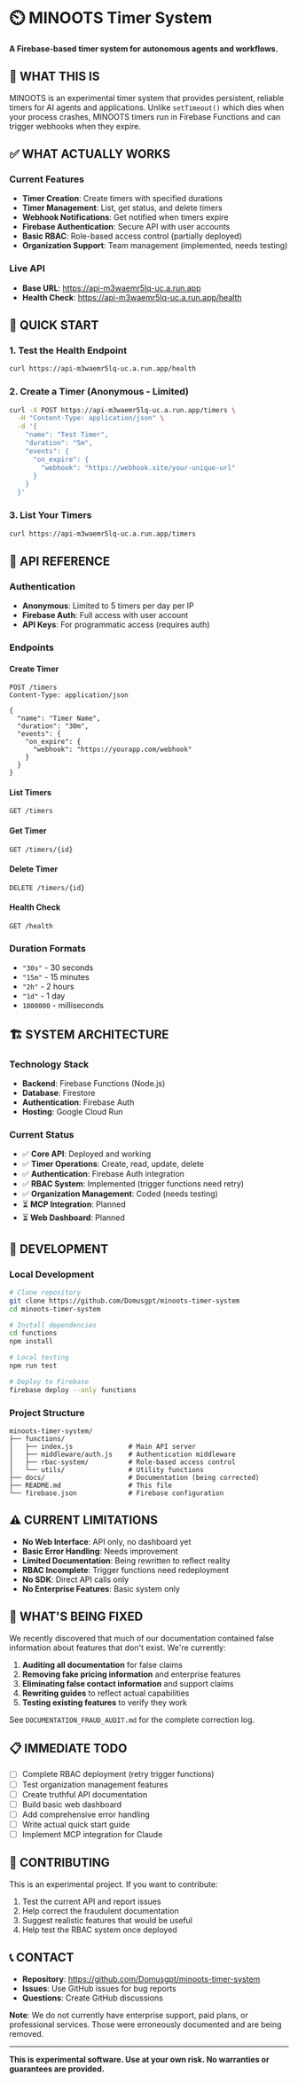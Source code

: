 # ⏲️ MINOOTS Timer System

**A Firebase-based timer system for autonomous agents and workflows.**

## 🎯 WHAT THIS IS

MINOOTS is an experimental timer system that provides persistent, reliable timers for AI agents and applications. Unlike `setTimeout()` which dies when your process crashes, MINOOTS timers run in Firebase Functions and can trigger webhooks when they expire.

## ✅ WHAT ACTUALLY WORKS

### Current Features
- **Timer Creation**: Create timers with specified durations
- **Timer Management**: List, get status, and delete timers  
- **Webhook Notifications**: Get notified when timers expire
- **Firebase Authentication**: Secure API with user accounts
- **Basic RBAC**: Role-based access control (partially deployed)
- **Organization Support**: Team management (implemented, needs testing)

### Live API
- **Base URL**: https://api-m3waemr5lq-uc.a.run.app
- **Health Check**: https://api-m3waemr5lq-uc.a.run.app/health

## 🚀 QUICK START

### 1. Test the Health Endpoint
```bash
curl https://api-m3waemr5lq-uc.a.run.app/health
```

### 2. Create a Timer (Anonymous - Limited)
```bash
curl -X POST https://api-m3waemr5lq-uc.a.run.app/timers \
  -H "Content-Type: application/json" \
  -d '{
    "name": "Test Timer",
    "duration": "5m",
    "events": {
      "on_expire": {
        "webhook": "https://webhook.site/your-unique-url"
      }
    }
  }'
```

### 3. List Your Timers
```bash
curl https://api-m3waemr5lq-uc.a.run.app/timers
```

## 📝 API REFERENCE

### Authentication
- **Anonymous**: Limited to 5 timers per day per IP
- **Firebase Auth**: Full access with user account
- **API Keys**: For programmatic access (requires auth)

### Endpoints

#### Create Timer
```http
POST /timers
Content-Type: application/json

{
  "name": "Timer Name",
  "duration": "30m",
  "events": {
    "on_expire": {
      "webhook": "https://yourapp.com/webhook"
    }
  }
}
```

#### List Timers
```http
GET /timers
```

#### Get Timer
```http
GET /timers/{id}
```

#### Delete Timer
```http
DELETE /timers/{id}
```

#### Health Check
```http
GET /health
```

### Duration Formats
- `"30s"` - 30 seconds
- `"15m"` - 15 minutes  
- `"2h"` - 2 hours
- `"1d"` - 1 day
- `1800000` - milliseconds

## 🏗️ SYSTEM ARCHITECTURE

### Technology Stack
- **Backend**: Firebase Functions (Node.js)
- **Database**: Firestore
- **Authentication**: Firebase Auth
- **Hosting**: Google Cloud Run

### Current Status
- ✅ **Core API**: Deployed and working
- ✅ **Timer Operations**: Create, read, update, delete
- ✅ **Authentication**: Firebase Auth integration
- ✅ **RBAC System**: Implemented (trigger functions need retry)
- ✅ **Organization Management**: Coded (needs testing)
- ⏳ **MCP Integration**: Planned
- ⏳ **Web Dashboard**: Planned

## 🔧 DEVELOPMENT

### Local Development
```bash
# Clone repository
git clone https://github.com/Domusgpt/minoots-timer-system
cd minoots-timer-system

# Install dependencies
cd functions
npm install

# Local testing
npm run test

# Deploy to Firebase
firebase deploy --only functions
```

### Project Structure
```
minoots-timer-system/
├── functions/
│   ├── index.js              # Main API server
│   ├── middleware/auth.js    # Authentication middleware
│   ├── rbac-system/          # Role-based access control
│   └── utils/                # Utility functions
├── docs/                     # Documentation (being corrected)
├── README.md                 # This file
└── firebase.json             # Firebase configuration
```

## ⚠️ CURRENT LIMITATIONS

- **No Web Interface**: API only, no dashboard yet
- **Basic Error Handling**: Needs improvement
- **Limited Documentation**: Being rewritten to reflect reality
- **RBAC Incomplete**: Trigger functions need redeployment
- **No SDK**: Direct API calls only
- **No Enterprise Features**: Basic system only

## 🚧 WHAT'S BEING FIXED

We recently discovered that much of our documentation contained false information about features that don't exist. We're currently:

1. **Auditing all documentation** for false claims
2. **Removing fake pricing information** and enterprise features
3. **Eliminating false contact information** and support claims  
4. **Rewriting guides** to reflect actual capabilities
5. **Testing existing features** to verify they work

See `DOCUMENTATION_FRAUD_AUDIT.md` for the complete correction log.

## 📋 IMMEDIATE TODO

- [ ] Complete RBAC deployment (retry trigger functions)
- [ ] Test organization management features
- [ ] Create truthful API documentation
- [ ] Build basic web dashboard
- [ ] Add comprehensive error handling
- [ ] Write actual quick start guide
- [ ] Implement MCP integration for Claude

## 🤝 CONTRIBUTING

This is an experimental project. If you want to contribute:

1. Test the current API and report issues
2. Help correct the fraudulent documentation
3. Suggest realistic features that would be useful
4. Help test the RBAC system once deployed

## 📞 CONTACT

- **Repository**: https://github.com/Domusgpt/minoots-timer-system
- **Issues**: Use GitHub issues for bug reports
- **Questions**: Create GitHub discussions

**Note**: We do not currently have enterprise support, paid plans, or professional services. Those were erroneously documented and are being removed.

---

**This is experimental software. Use at your own risk. No warranties or guarantees are provided.**